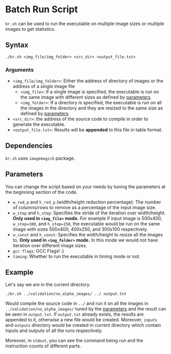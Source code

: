 # Batch Run Script

`br.sh` can be used to run the executable on multiple image sizes or multiple images to get statistics.


## Syntax

```
./br.sh <img_file/img_folder> <src_dir> <output_file.txt>
```


### Arguments

*  `<img_file/img_folder>`: Either the address of directory of images or the address of a single image file
	*  `<img_file>`: If a single image is specified, the executable is run on the same image with different sizes as defined by [parameters](#Parameters).
	*  `<img_folder>`: If a directory is specified, the executable is run on all the images in the directory and they are resized to the same size as defined by [parameters](#Parameters).
*  `<src_dir>`: the address of the source code to compile in order to generate the executable.
*  `<output_file.txt>`: Results will be **appended** to this file in table format.


## Dependencies

`br.sh` uses `imagemagick` package.


## Parameters

You can change the script based on your needs by tuning the parameters at the beginning section of the code.
*  `w_red_p` and `h_red_p` (width/height reduction percentage): The number of columns/rows to remove as a percentage of the input image size.
*  `w_step` and `h_step`: Specifies the stride of the iteration over width/height. **Only used in `<img_file>` mode.** For example if input image is 500x400, `w_step=100`, and `h_step=150`, the executable would be run on the same image with sizes 500x400, 400x250, and 300x100 respectively.
*  `w_const` and `h_const`: Specifies the width/height to resize all the images to. **Only used in `<img_folder>` mode.** In this mode we would not have iteration over different image sizes.
*  `gcc flags`: GCC Flags! :)
*  `timing`: Whether to run the executable in timing mode or not.


## Example

Let's say we are in the current directory.
```
./br.sh ../validation/no_alpha_images/ ../ output.txt
```
Would compile the source code in `../` and run it on all the images in `../validation/no_alpha_images/` tuned by the [parameters](#Parameters) and the result can be seen in `output.txt`. If `output.txt` already exists, the results are appended to it, otherwise a new file would be created. Moreover, `inputs` and `outputs` directory would be created in current directory which contain inputs and outputs of all the runs respectively.

Moreover, in `stdout`, you can see the command being run and the instruction counts of different parts.

